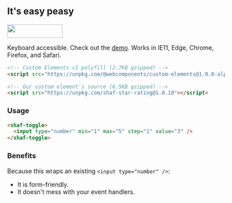 ## It's easy peasy

<img src="https://camo.githubusercontent.com/af7823d13ed4789cc1e8cb9f5861f103bfed6907/68747470733a2f2f64337676366c703535716a6171632e636c6f756466726f6e742e6e65742f6974656d732f32493075335232353379326330303434336d31542f53637265656e2532305265636f7264696e67253230323031362d31322d3031253230617425323030382e3339253230414d2e6769663f582d436c6f75644170702d56697369746f722d49643d386337633364646234663832373534653030663664616330656161306362666126763d3666356633373162" width="128" height="31" />

Keyboard accessible. Check out the [demo](https://aaronshaf.github.io/shaf-star-rating/). Works in IE11, Edge, Chrome, Firefox, and Safari.

```html
<!-- Custom Elements v1 polyfill (2.7KB gzipped) -->
<script src="https://unpkg.com/@webcomponents/custom-elements@1.0.0-alpha.3"></script>
```

```html
<!-- Our custom element's source (6.5KB gzipped) -->
<script src="https://unpkg.com/shaf-star-rating@1.0.10"></script>
```

### Usage

```html
<shaf-toggle>
  <input type="number" min="1" max="5" step="1" value="3" />
</shaf-toggle>
```

### Benefits

Because this wraps an existing `<input type="number" />`:

* It is form-friendly.
* It doesn't mess with your event handlers.
